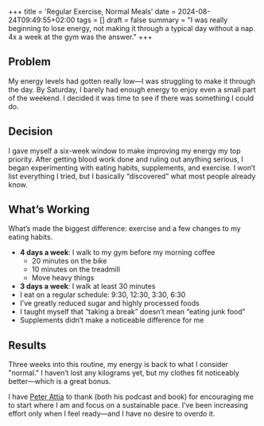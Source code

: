 +++
title = 'Regular Exercise, Normal Meals'
date = 2024-08-24T09:49:55+02:00
tags = []
draft = false
summary = "I was really beginning to lose energy, not making it through a typical day without a nap. 4x a week at the gym was the answer."
+++


## Problem

My energy levels had gotten really low—I was struggling to make it through the day. By Saturday, I barely had enough energy to enjoy even a small part of the weekend. I decided it was time to see if there was something I could do.

## Decision

I gave myself a six-week window to make improving my energy my top priority. After getting blood work done and ruling out anything serious, I began experimenting with eating habits, supplements, and exercise. I won’t list everything I tried, but I basically “discovered” what most people already know.

## What’s Working

What’s made the biggest difference: exercise and a few changes to my eating habits.

- **4 days a week**: I walk to my gym before my morning coffee
  - 20 minutes on the bike
  - 10 minutes on the treadmill
  - Move heavy things
- **3 days a week**: I walk at least 30 minutes
- I eat on a regular schedule: 9:30, 12:30, 3:30, 6:30
- I’ve greatly reduced sugar and highly processed foods
- I taught myself that “taking a break” doesn’t mean “eating junk food”
- Supplements didn’t make a noticeable difference for me

## Results

Three weeks into this routine, my energy is back to what I consider "normal." I haven’t lost any kilograms yet, but my clothes fit noticeably better—which is a great bonus.

I have [Peter Attia](https://peterattiamd.com/) to thank (both his podcast and book) for encouraging me to start where I am and focus on a sustainable pace. I’ve been increasing effort only when I feel ready—and I have no desire to overdo it.
